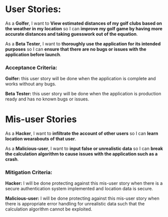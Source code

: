 # User Stories:
As a **Golfer**, I want to **View estimated distances of my golf clubs based on the weather in my location** so I can **improve my golf game by having more accurate distances and taking guesswork out of the equation**.

As a **Beta Tester**, I want to **thoroughly use the application for its intended purposes** so I can **ensure that there are no bugs or issues with the application before launch**.
### Acceptance Criteria: 
**Golfer:** this user story will be done when the application is complete and works without any bugs.

**Beta Tester:** this user story will be done when the application is production ready and has no known bugs or issues.

# Mis-user Stories
As a **Hacker**, I want to **infiltrate the account of other users** so I can **learn location wearabouts of that user**.

As a **Malicious-user**, I want to **input false or unrealistic data** so I can **break the calculation algorithm to cause issues with the application such as a crash**.

### Mitigation Criteria:
**Hacker:** I will be done protecting against this mis-user story when there is a secure authentication system implemented and location data is secure.

**Malicious-user:** I will be done protecting against this mis-user story when there is appropriate error handling for unrealistic data such that the calculation algorithm cannot be exploited.
